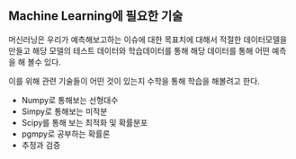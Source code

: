 ## Machine Learning에 필요한 기술

머신러닝은 우리가 예측해보고하는 이슈에 대한 목표치에 대해서 적절한 데이터모델을 만들고 해당 모델의 테스트 데이터와 학습데이터를 통해 해당 데이터를 통해 어떤 예측을 해 볼수 있다.

이를 위해 관련 기술들이 어떤 것이 있는지 수학을 통해 학습을 해볼려고 한다.

- Numpy로 통해보는 선형대수 
- Simpy로 통해보는 미적분
- Scipy를 통해 보는 최적화 및 확률분포
- pgmpy로 공부하는 확률론
- 추정과 검증